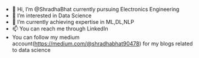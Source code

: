 - 👋 Hi, I’m @ShradhaBhat currently pursuing Electronics Engineering
- 👀 I’m interested in Data Science
- 🌱 I’m currently achieving expertise in ML,DL,NLP
- 📫 You can reach me through LinkedIn
- You can follow my medium account(https://medium.com/@shradhabhat90478) for my blogs related to data science


